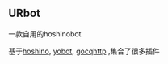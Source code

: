 

## URbot
一款自用的hoshinobot

基于[hoshino](https://github.com/Ice-Cirno/HoshinoBot), [yobot](https://yobot.win/), [gocqhttp](https://github.com/Mrs4s/go-cqhttp) ,集合了很多插件


